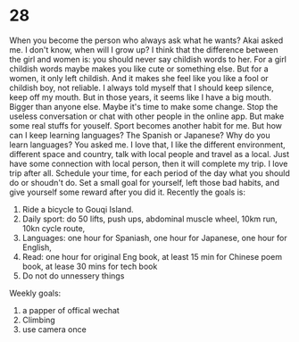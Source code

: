 # 28
When you become the person who always ask what he wants? Akai asked me.
I don't know, when will I grow up?
I think that the difference between the girl and women is: you should never say childish words to her.
For a girl childish words maybe makes you like cute or something else. But for a women, it only left childish. And it makes she feel like you like a fool or childish boy, not reliable.
I always told myself that I should keep silence, keep off my mouth. But in those years, it seems like I have a big mouth. Bigger than anyone else. Maybe it's time to make some change. Stop the useless conversation or chat with other people in the online app. But make some real stuffs for youself.
Sport becomes another habit for me. But how can I keep learning languages? The Spanish or Japanese? Why do you learn languages? You asked me. I love that, I like the different environment, different space and country, talk with local people and travel as a local. Just have some connection with local person, then it will complete my trip. I love trip after all.
Schedule your time, for each period of the day what you should do or shoudn't do.
Set a small goal for yourself, left those bad habits, and give yourself some reward after you did it.
Recently the goals is:
  1. Ride a bicycle to Gouqi Island.
  2. Daily sport: do 50 lifts, push ups, abdominal muscle wheel, 10km run, 10kn cycle route, 
  3. Languages: one hour for Spaniash, one hour for Japanese, one hour for English,
  4. Read: one hour for original Eng book, at least 15 min for Chinese poem book, at lease 30 mins for tech book
  5. Do not do unnessery things

Weekly goals:
  1. a papper of offical wechat
  2. Climbing
  3. use camera once
